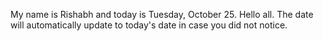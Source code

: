 My name is Rishabh and today is Tuesday, October 25. Hello all. The date will automatically update to today's date in case you did not notice.
